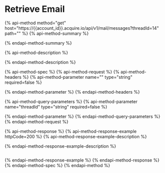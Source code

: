 # Retrieve Email

{% api-method method="get" host="https://{{account\_id}}.acquire.io/api/v1/mail/messages?threadId=14" path="" %}
{% api-method-summary %}

{% endapi-method-summary %}

{% api-method-description %}

{% endapi-method-description %}

{% api-method-spec %}
{% api-method-request %}
{% api-method-headers %}
{% api-method-parameter name="" type="string" required=false %}

{% endapi-method-parameter %}
{% endapi-method-headers %}

{% api-method-query-parameters %}
{% api-method-parameter name="threadId" type="string" required=false %}

{% endapi-method-parameter %}
{% endapi-method-query-parameters %}
{% endapi-method-request %}

{% api-method-response %}
{% api-method-response-example httpCode=200 %}
{% api-method-response-example-description %}

{% endapi-method-response-example-description %}

```

```
{% endapi-method-response-example %}
{% endapi-method-response %}
{% endapi-method-spec %}
{% endapi-method %}

